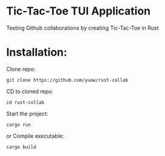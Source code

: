 # Tic-Tac-Toe TUI Application
Testing Github collaborations by creating Tic-Tac-Toe in Rust

# Installation:
Clone repo:
```
git clone https://github.com/yuow/rust-collab
```
CD to cloned repo:
```
cd rust-collab
```
Start the project:
```
cargo run
```
or
Compile executable:
```
cargo build
```
